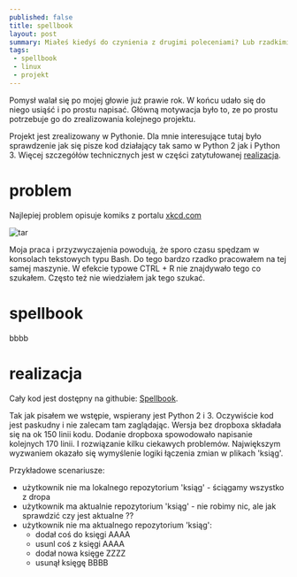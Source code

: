 ```yaml
---
published: false
title: spellbook
layout: post
summary: Miałeś kiedyś do czynienia z drugimi poleceniami? Lub rzadkimi na tyle, ze nie ma ich w .bash_history? Spellbook rozwiązuje te problemy.
tags:
 - spellbook
 - linux
 - projekt
---
```


Pomysł walał się po mojej głowie już prawie rok. W końcu udało się do niego usiąść i po prostu napisać. Główną motywacja było to, ze po prostu potrzebuje go do zrealizowania kolejnego projektu.

Projekt jest zrealizowany w Pythonie. Dla mnie interesujące tutaj było sprawdzenie jak się pisze kod działający tak samo w Python 2 jak i Python 3. Więcej szczegółów technicznych jest w części zatytułowanej [realizacja](#realizacja).

# problem

Najlepiej problem opisuje komiks z portalu [xkcd.com](http://imgs.xkcd.com/)

![tar](http://imgs.xkcd.com/comics/tar.png)

Moja praca i przyzwyczajenia powodują, że sporo czasu spędzam w konsolach tekstowych typu Bash. Do tego bardzo rzadko pracowałem na tej samej maszynie. W efekcie typowe CTRL + R nie znajdywało tego co szukałem. Często też nie wiedziałem jak tego szukać.

# spellbook

bbbb

# realizacja

Cały kod jest dostępny na githubie: [Spellbook](https://github.com/donpiekarz/spellbook).

Tak jak pisałem we wstępie, wspierany jest Python 2 i 3. Oczywiście kod jest paskudny i nie zalecam tam zaglądając. Wersja bez dropboxa składała się na ok 150 linii kodu. Dodanie dropboxa spowodowało napisanie kolejnych 170 linii. I rozwiązanie kilku ciekawych problemów. Największym wyzwaniem okazało się wymyślenie logiki łączenia zmian w plikach 'ksiąg'.

Przykładowe scenariusze:
- użytkownik nie ma lokalnego repozytorium 'ksiąg' - ściągamy wszystko z dropa
- użytkownik ma aktualnie repozytorium 'ksiąg' - nie robimy nic, ale jak sprawdzić czy jest aktualne ??
- użytkownik nie ma aktualnego repozytorium 'ksiąg':
  - dodał coś do księgi AAAA
  - usunl coś z księgi AAAA
  - dodał nowa księge ZZZZ
  - usunął księgę BBBB
